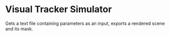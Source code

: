 # Visual Tracker Simulator
Gets a text file containing parameters as an input, exports a rendered scene and its mask.
